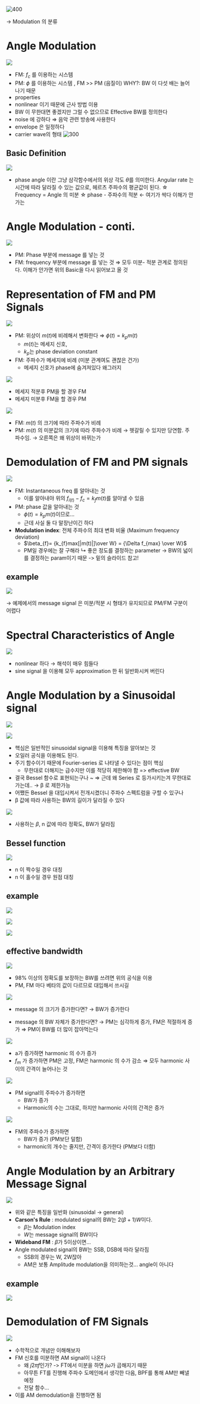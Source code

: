 

![400](https://i.imgur.com/1GFyKge.png)

→ Modulation 의 분류
# Angle Modulation

![](https://i.imgur.com/krrvqKw.png)

* FM: $f_c$ 를 이용하는 시스템
* PM: $\phi$ 를 이용하는 시스템 , FM >> PM (음질이) WHY?: BW 이 다섯 배는 늘어나기 때문
* properties
* nonlinear 이기 때문에 근사 방법 이용
* BW 이 무한대면 좋겠지만 그럴 수 없으므로 Effective BW를 정의한다
* noise 에 강하다 ⇒ 음악 관련 방송에 사용한다
* envelope 은 일정하다
* carrier wave의 형태
![300](https://i.imgur.com/mMzRSFd.png)

## Basic Definition

![](https://i.imgur.com/t6zEmAQ.png)

- phase angle 이란 그냥 삼각함수에서의 위상 각도 $\theta$를 의미한다. Angular rate 는 시간에 따라 달라질 수 있는 값으로, 헤르츠 주파수의 평균값이 된다. 
☆ Frequency = Angle 의 미분
☆ phase - 주파수의 적분 ← 여기가 싹다 이해가 안가는

# Angle Modulation - conti.
![](https://i.imgur.com/an6cKhj.png)

* PM: Phase 부분에 message 를 넣는 것
* FM: frequency 부분에 message 를 넣는 것
	⇒ 모두 미분- 적분 관계로 정의된다. 이해가 안가면 위의 Basic을 다시 읽어보고 올 것

# Representation of FM and PM Signals
![](https://i.imgur.com/S7oSPFX.png)

- PM: 위상이 $m(t)$에 비례해서 변화한다 ⇒ $\phi(t) = k_{p}m(t)$
	- $m(t)$는 메세지 신호,
	- $k_{p}$는 phase deviation constant
- FM: 주파수가 메세지에 비례 (미분 관계여도 괜찮은 건가)
	- 메세지 신호가 phase에 숨겨져있다 왜그러지

![](https://i.imgur.com/Ez7aTip.png)

* 메세지 적분후 PM을 할 경우 FM
* 메세지 미분후 FM을 할 경우 PM

![](https://i.imgur.com/64MJB3X.png)

* FM: $m(t)$ 의 크기에 따라 주파수가 비례
* PM: $m(t)$ 의 미분값의 크기에 따라 주파수가 비례
	→ 헷갈릴 수 있지만 당연함. 주파수임.
	→ 오른쪽은 왜 위상이 바뀌는가

# Demodulation of FM and PM signals

![](https://i.imgur.com/VSocspZ.png)

* FM: Instantaneous freq 를 알아내는 것
	* 이를 알아내야 위의 $f_{i(t)}- f_{c} = k_{f}m(t)$를 알아낼 수 있음
* PM: phase 값을 알아내는 것
	* $\phi(t) = k_{p}m(t)$이므로...
	* 근데 사실 둘 다 말장난이긴 하다
* **Modulation index**: 전체 주파수의 최대 변화 비율 (Maximum frequency deviation)
	* $\beta_{f}= {k_{f}max[|m(t)|]\over W} = {\Delta f_{max} \over W}$
	* PM일 경우에는 잘 구해라
		↳ 좋은 정도를 결정하는 parameter → BW의 넓이를 결정하는 param이기 때문 -> 밑의 슬라이드 참고!
## example

![](https://i.imgur.com/oUHLK7i.png)

→ 예제에서의 message signal 은 미분/적분 시 형태가 유지되므로 PM/FM 구분이 어렵다

# Spectral Characteristics of Angle

![](https://i.imgur.com/9ypG1dF.png)

* nonlinear 하다 → 해석이 매우 힘들다
* sine signal 을 이용해 모두 approximation 한 뒤 일반화시켜 버린다

# Angle Modulation by a Sinusoidal signal

![](https://i.imgur.com/wHJYjTj.png)

![](https://i.imgur.com/XUHmkuN.png)

* 핵심은 일반적인 sinusoidal signal을 이용해 특징을 알아보는 것
* 오일러 공식을 이용해도 된다.
* 주기 함수이기 때문에 Fourier-series 로 나타낼 수 있다는 점이 핵심
	* 무한대로 더해지는 급수지만 이를 적당히 제한해야 함 => effective BW
* 결국 Bessel 함수로 표현되는구나 ~ ⇒ 근데 왜 Series 로 등가시키는겨 무한대로 가는데.. → β 로 제한가능
* 어쨌든 Bessel 을 대입시켜서 전개시켰더니 주파수 스펙트럼을 구할 수 있구나
* β 값에 따라 사용하는 BW의 길이가 달라질 수 있다

![](https://i.imgur.com/SFESTAT.png)

- 사용하는 $\beta$, n 값에 따라 정확도, BW가 달라짐
## Bessel function

![](https://i.imgur.com/93mOhL8.png)

* n 이 짝수일 경우 대칭
* n 이 홀수일 경우 원점 대칭

## example

![](https://i.imgur.com/TC307Fu.png)

![](https://i.imgur.com/zd7mbY6.png)

![](https://i.imgur.com/PgGqo0I.png)

## effective bandwidth
![](https://i.imgur.com/PH7A3sM.png)

- 98% 이상의 정확도를 보장하는 BW를 쓰려면 위의 공식을 이용
- PM, FM 마다 베타의 값이 다르므로 대입해서 쓰시길

![](https://i.imgur.com/hbUGXOB.png)

- message 의 크기가 증가한다면? → BW가 증가한다
* message 의 BW 자체가 증가한다면? → PM는 심각하게 증가, FM은 적절하게 증가
	⇒ PM이 BW를 더 많이 잡아먹는다

![](https://i.imgur.com/jjvntTb.png)

- a가 증가하면 harmonic 의 수가 증가
- $f_{m}$ 가 증가하면 PM은 고정, FM은 harmonic 의 수가 감소 ⇒ 모두 harmonic 사이의 간격이 늘어나는 것

![](https://i.imgur.com/EjXiML0.png)
- PM signal의 주파수가 증가하면
	- BW가 증가
	- Harmonic의 수는 그대로, 하지만 harmonic 사이의 간격은 증가

![](https://i.imgur.com/1yIIS1x.png)
- FM의 주파수가 증가하면
	- BW가 증가 (PM보단 덜함)
	- harmonic의 개수는 줄지만, 간격이 증가한다 (PM보다 더함)
# Angle Modulation by an Arbitrary Message Signal

![](https://i.imgur.com/TwUFh0V.png)

- 위와 같은 특징을 일반화 (sinusoidal -> general)
- **Carson's Rule** : modulated signal의 BW는 $2(\beta + 1)W$이다.
	- $\beta$는 Modulation index
	- $W$는 message signal의 BW이다
- **Wideband FM** : $\beta$가 5이상이면...
- Angle modulated signal의 BW는 SSB, DSB에 따라 달라짐
	- SSB의 경우는 W, 2W잖아
	- AM은 보통 Amplitude modulation을 의미하는것... angle이 아니다
## example
 
![](https://i.imgur.com/vIT55jg.png)

# Demodulation of FM Signals

![](https://i.imgur.com/yRRQUpq.png)
- 수학적으로 개념만 이해해보자
- FM 신호를 미분하면 AM signal이 나온다
	- 왜 $j2\pi f$인가? -> FT에서 미분을 하면 $j\omega$가 곱해지기 때문
	- 아무튼 FT를 진행해 주파수 도메인에서 생각한 다음, BPF를 통해 AM만 빼낼 예정
	- 전달 함수...
- 이를 AM demodulation을 진행하면 됨